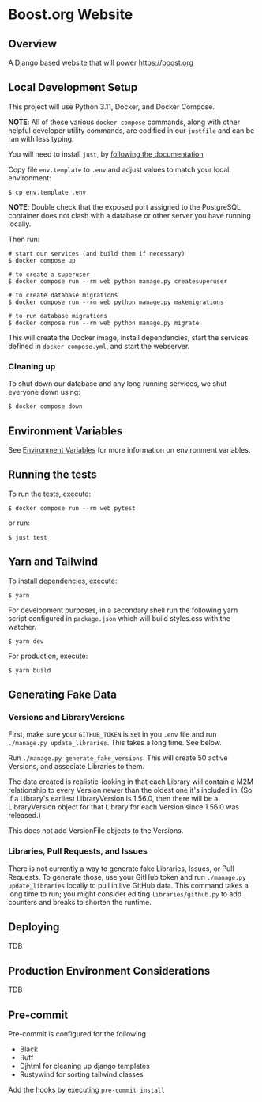 # Boost.org Website

## Overview

A Django based website that will power https://boost.org

## Local Development Setup

This project will use Python 3.11, Docker, and Docker Compose.

**NOTE**: All of these various `docker compose` commands, along with other helpful
developer utility commands, are codified in our `justfile` and can be ran with
less typing.

You will need to install `just`, by [following the documentation](https://just.systems/man/en/)

Copy file `env.template` to `.env` and adjust values to match your local environment:

```shell
$ cp env.template .env
```

**NOTE**: Double check that the exposed port assigned to the PostgreSQL
container does not clash with a database or other server you have running
locally.

Then run:

```shell
# start our services (and build them if necessary)
$ docker compose up

# to create a superuser
$ docker compose run --rm web python manage.py createsuperuser

# to create database migrations
$ docker compose run --rm web python manage.py makemigrations

# to run database migrations
$ docker compose run --rm web python manage.py migrate
```

This will create the Docker image, install dependencies, start the services defined in `docker-compose.yml`, and start the webserver.

### Cleaning up

To shut down our database and any long running services, we shut everyone down using:

```shell
$ docker compose down
```

## Environment Variables

See [Environment Variables](docs/env_vars.md) for more information on environment variables.

## Running the tests

To run the tests, execute:

```shell
$ docker compose run --rm web pytest
```

or run:

```shell
$ just test
```

## Yarn and Tailwind

To install dependencies, execute:

```shell
$ yarn
```

For development purposes, in a secondary shell run the following yarn script configured in `package.json` which will build styles.css with the watcher.

```shell
$ yarn dev
```

For production, execute:

```shell
$ yarn build
```

## Generating Fake Data

### Versions and LibraryVersions

First, make sure your `GITHUB_TOKEN` is set in you `.env` file and run `./manage.py update_libraries`. This takes a long time. See below.

Run `./manage.py generate_fake_versions`. This will create 50 active Versions, and associate Libraries to them.

The data created is realistic-looking in that each Library will contain a M2M relationship to every Version newer than the oldest one it's included in. (So if a Library's earliest LibraryVersion is 1.56.0, then there will be a LibraryVersion object for that Library for each Version since 1.56.0 was released.)

This does not add VersionFile objects to the Versions.

### Libraries, Pull Requests, and Issues

There is not currently a way to generate fake Libraries, Issues, or Pull Requests. To generate those, use your GitHub token and run `./manage.py update_libraries` locally to pull in live GitHub data. This command takes a long time to run; you might consider editing `libraries/github.py` to add counters and breaks to shorten the runtime.

## Deploying

TDB

## Production Environment Considerations

TDB


## Pre-commit

Pre-commit is configured for the following

* Black
* Ruff
* Djhtml for cleaning up django templates
* Rustywind for sorting tailwind classes

Add the hooks by executing `pre-commit install`
